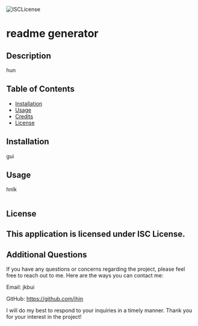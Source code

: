 
![ISCLicense](https://img.shields.io/badge/License-ISCLicense-Green)
# readme generator

## Description
hun

## Table of Contents

- [Installation](#installation) 
- [Usage](#usage)
- [Credits](#credits)
- [License](#license)

## Installation

gui
## Usage

hnlk

![]()


## License

This application is licensed under ISC License.
---

## Additional Questions

If you have any questions or concerns regarding the project, please feel free to reach out to me. Here are the ways you can contact me:

Email: jkbui

GitHub: https://github.com/jhin

I will do my best to respond to your inquiries in a timely manner. Thank you for your interest in the project!


